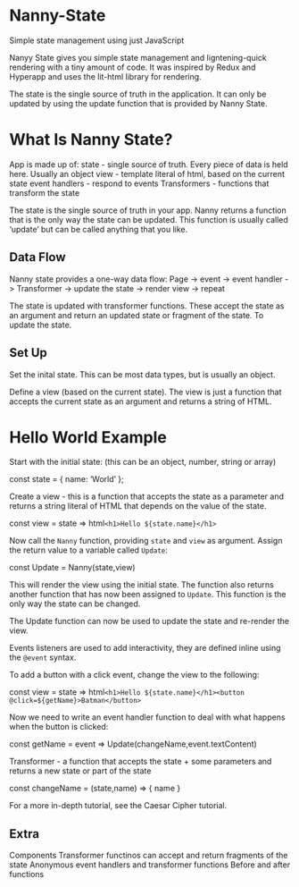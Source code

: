 # Nanny-State
Simple state management using just JavaScript

Nanyy State gives you simple state management and ligntening-quick rendering with a tiny amount of code. It was inspired by Redux and Hyperapp and uses the lit-html library for rendering.

The state is the single source of truth in the application. It can only be updated by using the update function that is provided by Nanny State.

# What Is Nanny State?

App is made up of:
state - single source of truth. Every piece of data is held here. Usually an object
view -  template literal of html, based on the current state
event handlers - respond to events
Transformers - functions that transform the state

The state is the single source of truth in your app.
Nanny returns a function that is the only way the state can be updated. This function is usually called ‘update’ but can be called anything that you like.

## Data Flow

Nanny state provides a one-way data flow:
Page -> event -> event handler -> Transformer -> update the state -> render view -> repeat

The state is updated with transformer functions. These accept the state as an argument and return an updated state or fragment of the state.
To update the state.

## Set Up

Set the inital state. This can be most data types, but is usually an object.

Define a view (based on the current state). The view is just a function that accepts the current state as an argument and returns a string of HTML.

# Hello World Example

Start with the initial state:
(this can be an object, number, string or array)

const state = { name: ‘World’ };

Create a view - this is a function that accepts the state as a parameter and returns a string literal of HTML that depends on the value of the state.

const view = state => html`<h1>Hello ${state.name}</h1>`

Now call the `Nanny` function, providing `state` and `view` as argument. Assign the return value to a variable called `Update`:

const Update = Nanny(state,view)

This will render the view using the initial state. The function also returns another function that has now been assigned to `Update`. This function is the only way the state can be changed.

The Update function can now be used to update the state and re-render the view.

Events listeners are used to add interactivity, they are defined inline using the `@event` syntax.

To add a button with a click event, change the view to the following:

const view = state => html`<h1>Hello ${state.name}</h1><button @click=${getName}>Batman</button>`

Now we need to write an event handler function to deal with what happens when the button is clicked:

const getName = event => Update(changeName,event.textContent)

Transformer - a function that accepts the state + some parameters and returns a new state or part of the state

const changeName = (state,name) => { name }

For a more in-depth tutorial, see the Caesar Cipher tutorial.


## Extra
Components
Transformer functinos can accept and return fragments of the state
Anonymous event handlers and transformer functions
Before and after functions


